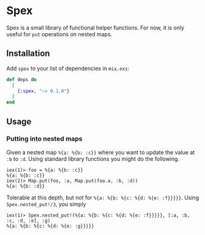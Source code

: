 # Spex

Spex is a small library of functional helper functions.
For now, it is only useful for `put` operations on nested maps.

## Installation

Add `spex` to your list of dependencies in `mix.exs`:

```elixir
def deps do
  [
    {:spex, "~> 0.1.0"}
  ]
end
```

## Usage

### Putting into nested maps
Given a nested map `%{a: %{b: :c}}` where you want to update the value at `:b` to `:d`.
Using standard library functions you might do the following.
```
iex(1)> foo = %{a: %{b: :c}}
%{a: %{b: :c}}
iex(2)> Map.put(foo, :a, Map.put(foo.a, :b, :d))
%{a: %{b: :d}}
```

Tolerable at this depth, but not for `%{a: %{b: %{c: %{d: %{e: :f}}}}}`. Using `Spex.nested_put!/3`, you simply
```
iex(1)> Spex.nested_put!(%{a: %{b: %{c: %{d: %{e: :f}}}}}, [:a, :b, :c, :d, :e], :g)
%{a: %{b: %{c: %{d: %{e: :g}}}}}
```
